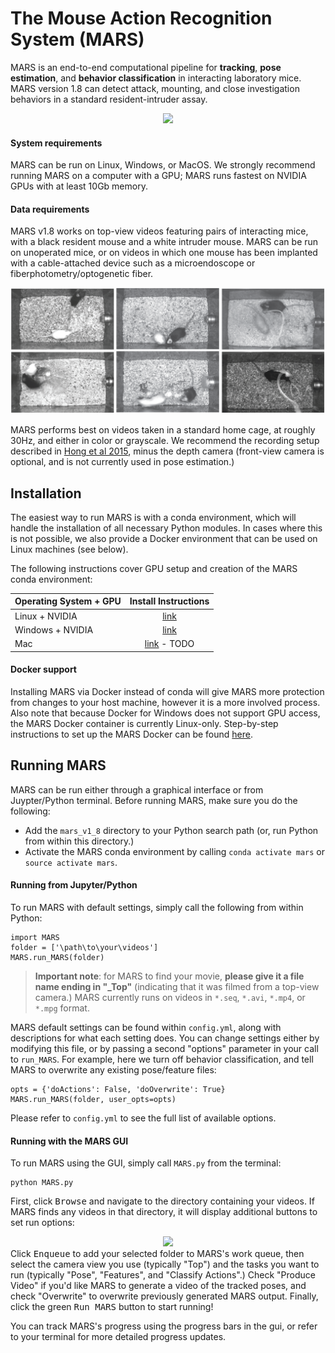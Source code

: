 # The **M**ouse **A**ction **R**ecognition **S**ystem (**MARS**)

MARS is an end-to-end computational pipeline for **tracking**, **pose estimation**, and **behavior classification** in interacting laboratory mice. MARS version 1.8 can detect attack, mounting, and close investigation behaviors in a standard resident-intruder assay.
<div align=center>
<img src='https://github.com/neuroethology/MARS/blob/develop/docs/mars_demo.gif?raw=true'>
</div>

#### System requirements
MARS can be run on Linux, Windows, or MacOS. We strongly recommend running MARS on a computer with a GPU; MARS runs fastest on NVIDIA GPUs with at least 10Gb memory.

#### Data requirements
MARS v1.8 works on top-view videos featuring pairs of interacting mice, with a black resident mouse and a white intruder mouse. MARS can be run on unoperated mice, or on videos in which one mouse has been implanted with a cable-attached device such as a microendoscope or fiberphotometry/optogenetic fiber.

![Example video frames from the MARS training set](docs/sample_arenas.png)

MARS performs best on videos taken in a standard home cage, at roughly 30Hz, and either in color or grayscale. We recommend the recording setup described in [Hong et al 2015](https://www.pnas.org/content/112/38/E5351.short), minus the depth camera (front-view camera is optional, and is not currently used in pose estimation.)

## Installation
The easiest way to run MARS is with a conda environment, which will handle the installation of all necessary Python modules. In cases where this is not possible, we also provide a Docker environment that can be used on Linux machines (see below).

The following instructions cover GPU setup and creation of the MARS conda environment:

|Operating System + GPU | Install Instructions |
|---|:---:|
|Linux + NVIDIA | [link](docs/install_linux_nvidia.md) |
|Windows + NVIDIA | [link](docs/install_windows_nvidia.md) |
|Mac | [link](docs/) - TODO |


#### Docker support
Installing MARS via Docker instead of conda will give MARS more protection from changes to your host machine, however it is a more involved process. Also note that because Docker for Windows does not support GPU access, the MARS Docker container is currently Linux-only. Step-by-step instructions to set up the MARS Docker can be found [here](docs/Docker_instructions.md).

## Running MARS
 MARS can be run either through a graphical interface or from Juypter/Python terminal. Before running MARS, make sure you do the following:
 - Add the `mars_v1_8` directory to your Python search path (or, run Python from within this directory.)
 - Activate the MARS conda environment by calling `conda activate mars` or `source activate mars`.

#### Running from Jupyter/Python
To run MARS with default settings, simply call the following from within Python:
```
import MARS
folder = ['\path\to\your\videos']
MARS.run_MARS(folder)
```
> **Important note**: for MARS to find your movie, **please give it a file name ending in "_Top"** (indicating that it was filmed from a top-view camera.) MARS currently runs on videos in `*.seq`, `*.avi`, `*.mp4`, or `*.mpg` format.

MARS default settings can be found within `config.yml`, along with descriptions for what each setting does. You can change settings either by modifying this file, or by passing a second "options" parameter in your call to `run_MARS`. For example, here we turn off behavior classification, and tell MARS to overwrite any existing pose/feature files:
```
opts = {'doActions': False, 'doOverwrite': True}
MARS.run_MARS(folder, user_opts=opts)
```
Please refer to `config.yml` to see the full list of available options.

#### Running with the MARS GUI
To run MARS using the GUI, simply call `MARS.py` from the terminal:
```
python MARS.py
```
First, click <kbd>Browse</kbd> and navigate to the directory containing your videos. If MARS finds any videos in that directory, it will display additional buttons to set run options:
<div align=center>
<img src='https://github.com/neuroethology/MARS/blob/develop/docs/mars_gui.png?raw=true'>
</div>
Click <kbd>Enqueue</kbd> to add your selected folder to MARS's work queue, then select the camera view you use (typically "Top") and the tasks you want to run (typically "Pose", "Features", and "Classify Actions".) Check "Produce Video" if you'd like MARS to generate a video of the tracked poses, and check "Overwrite" to overwrite previously generated MARS output. Finally, click the green <kbd>Run MARS</kbd> button to start running!

You can track MARS's progress using the progress bars in the gui, or refer to your terminal for more detailed progress updates.
